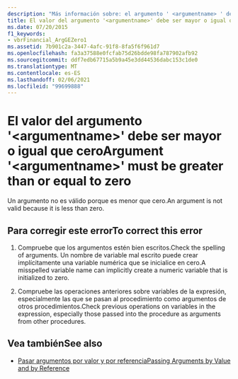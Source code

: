 ```yaml
---
description: "Más información sobre: el argumento ' <argumentname> ' debe ser mayor o igual que cero"
title: El valor del argumento '<argumentname>' debe ser mayor o igual que cero
ms.date: 07/20/2015
f1_keywords:
- vbrFinancial_ArgGEZero1
ms.assetid: 7b901c2a-3447-4afc-91f8-8fa5f6f961d7
ms.openlocfilehash: fa3a37588e0fcfab75d26bdde98fa787902afb92
ms.sourcegitcommit: ddf7edb67715a5b9a45e3dd44536dabc153c1de0
ms.translationtype: MT
ms.contentlocale: es-ES
ms.lasthandoff: 02/06/2021
ms.locfileid: "99699888"
---
```

# <a name="argument-argumentname-must-be-greater-than-or-equal-to-zero"></a><span data-ttu-id="9f820-103">El valor del argumento '\<argumentname>' debe ser mayor o igual que cero</span><span class="sxs-lookup"><span data-stu-id="9f820-103">Argument '\<argumentname>' must be greater than or equal to zero</span></span>

<span data-ttu-id="9f820-104">Un argumento no es válido porque es menor que cero.</span><span class="sxs-lookup"><span data-stu-id="9f820-104">An argument is not valid because it is less than zero.</span></span>  
  
## <a name="to-correct-this-error"></a><span data-ttu-id="9f820-105">Para corregir este error</span><span class="sxs-lookup"><span data-stu-id="9f820-105">To correct this error</span></span>  
  
1. <span data-ttu-id="9f820-106">Compruebe que los argumentos estén bien escritos.</span><span class="sxs-lookup"><span data-stu-id="9f820-106">Check the spelling of arguments.</span></span> <span data-ttu-id="9f820-107">Un nombre de variable mal escrito puede crear implícitamente una variable numérica que se inicialice en cero.</span><span class="sxs-lookup"><span data-stu-id="9f820-107">A misspelled variable name can implicitly create a numeric variable that is initialized to zero.</span></span>  
  
2. <span data-ttu-id="9f820-108">Compruebe las operaciones anteriores sobre variables de la expresión, especialmente las que se pasan al procedimiento como argumentos de otros procedimientos.</span><span class="sxs-lookup"><span data-stu-id="9f820-108">Check previous operations on variables in the expression, especially those passed into the procedure as arguments from other procedures.</span></span>  
  
## <a name="see-also"></a><span data-ttu-id="9f820-109">Vea también</span><span class="sxs-lookup"><span data-stu-id="9f820-109">See also</span></span>

- [<span data-ttu-id="9f820-110">Pasar argumentos por valor y por referencia</span><span class="sxs-lookup"><span data-stu-id="9f820-110">Passing Arguments by Value and by Reference</span></span>](../programming-guide/language-features/procedures/passing-arguments-by-value-and-by-reference.md)
